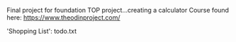 Final project for foundation TOP project...creating a calculator
Course found here: https://www.theodinproject.com/

'Shopping List': todo.txt